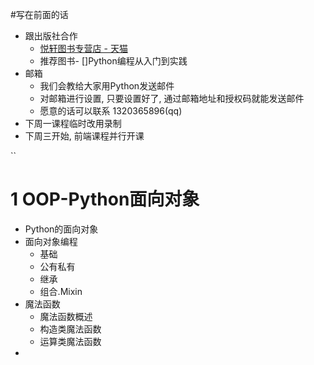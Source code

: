 #写在前面的话
- 跟出版社合作
    - [悦轩图书专营店 - 天猫]()
    - 推荐图书- []Python编程从入门到实践
- 邮箱
    - 我们会教给大家用Python发送邮件
    - 对邮箱进行设置, 只要设置好了, 通过邮箱地址和授权码就能发送邮件
    - 愿意的话可以联系 1320365896(qq)
- 下周一课程临时改用录制
- 下周三开始, 前端课程并行开课

``
# 1 OOP-Python面向对象
- Python的面向对象
- 面向对象编程
    - 基础
    - 公有私有
    - 继承
    - 组合.Mixin
- 魔法函数
    - 魔法函数概述
    - 构造类魔法函数
    - 运算类魔法函数
-  